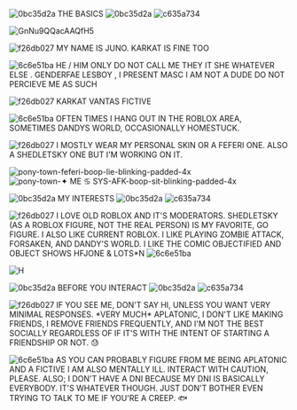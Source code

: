 ![0bc35d2a](https://github.com/user-attachments/assets/b60877ed-8b82-4bd6-91e4-4818eb053628) THE BASICS ![0bc35d2a](https://github.com/user-attachments/assets/b60877ed-8b82-4bd6-91e4-4818eb053628) ![c635a734](https://github.com/user-attachments/assets/94f1866c-a5a7-4b11-af06-35a2360bdcea)

![GnNu9QQacAAQfH5](https://github.com/user-attachments/assets/d77cba73-261c-4644-bff9-19c9060e000b)

![f26db027](https://github.com/user-attachments/assets/6dddb2ae-ced1-4b71-a1c2-dc83463d63c9) MY NAME IS JUNO. KARKAT IS FINE TOO

![6c6e51ba](https://github.com/user-attachments/assets/0dcbf0f3-2d7e-479c-828c-52cc9d47e6ff) HE / HIM ONLY DO NOT CALL ME THEY IT SHE WHATEVER ELSE . GENDERFAE LESBOY , I PRESENT MASC I AM NOT A DUDE DO NOT PERCIEVE ME AS SUCH 

![f26db027](https://github.com/user-attachments/assets/6dddb2ae-ced1-4b71-a1c2-dc83463d63c9) KARKAT VANTAS FICTIVE

![6c6e51ba](https://github.com/user-attachments/assets/0dcbf0f3-2d7e-479c-828c-52cc9d47e6ff) OFTEN TIMES I HANG OUT IN THE ROBLOX AREA, SOMETIMES DANDYS WORLD, OCCASIONALLY HOMESTUCK. 

![f26db027](https://github.com/user-attachments/assets/6dddb2ae-ced1-4b71-a1c2-dc83463d63c9) I MOSTLY WEAR MY PERSONAL SKIN OR A FEFERI ONE. ALSO A SHEDLETSKY ONE BUT I'M WORKING ON IT.

![pony-town-feferi-boop-lie-blinking-padded-4x](https://github.com/user-attachments/assets/edace1b7-0f74-44e9-903e-5820473f7a1f) ![pony-town-✦ ME ♋ SYS-AFK-boop-sit-blinking-padded-4x](https://github.com/user-attachments/assets/7a7de400-2a78-43d0-bec7-67814fa8c3ed)

![0bc35d2a](https://github.com/user-attachments/assets/b60877ed-8b82-4bd6-91e4-4818eb053628) MY INTERESTS ![0bc35d2a](https://github.com/user-attachments/assets/b60877ed-8b82-4bd6-91e4-4818eb053628) ![c635a734](https://github.com/user-attachments/assets/94f1866c-a5a7-4b11-af06-35a2360bdcea)

![f26db027](https://github.com/user-attachments/assets/6dddb2ae-ced1-4b71-a1c2-dc83463d63c9) I LOVE OLD ROBLOX AND IT'S MODERATORS. SHEDLETSKY (AS A ROBLOX FIGURE, NOT THE REAL PERSON) IS MY FAVORITE, GO FIGURE. I ALSO LIKE CURRENT ROBLOX. I LIKE PLAYING ZOMBIE ATTACK, FORSAKEN, AND DANDY'S WORLD. I LIKE THE COMIC OBJECTIFIED AND OBJECT SHOWS HFJONE & LOTS*N ![6c6e51ba](https://github.com/user-attachments/assets/0dcbf0f3-2d7e-479c-828c-52cc9d47e6ff) 

![H](https://i.postimg.cc/1tD4CSXB/IMG-1699.jpg)

![0bc35d2a](https://github.com/user-attachments/assets/b60877ed-8b82-4bd6-91e4-4818eb053628) BEFORE YOU INTERACT ![0bc35d2a](https://github.com/user-attachments/assets/b60877ed-8b82-4bd6-91e4-4818eb053628) ![c635a734](https://github.com/user-attachments/assets/94f1866c-a5a7-4b11-af06-35a2360bdcea)

![f26db027](https://github.com/user-attachments/assets/6dddb2ae-ced1-4b71-a1c2-dc83463d63c9)  IF YOU SEE ME, DON'T SAY HI, UNLESS YOU WANT VERY MINIMAL RESPONSES. \*VERY MUCH* APLATONIC, I DON'T LIKE MAKING FRIENDS, I REMOVE FRIENDS FREQUENTLY, AND I'M NOT THE BEST SOCIALLY REGARDLESS OF IF IT'S WITH THE INTENT OF STARTING A FRIENDSHIP OR NOT. 😓

![6c6e51ba](https://github.com/user-attachments/assets/0dcbf0f3-2d7e-479c-828c-52cc9d47e6ff) AS YOU CAN PROBABLY FIGURE FROM ME BEING APLATONIC AND A FICTIVE I AM ALSO MENTALLY ILL. INTERACT WITH CAUTION, PLEASE. ALSO; I DON'T HAVE A DNI BECAUSE MY DNI IS BASICALLY EVERYBODY. IT'S WHATEVER THOUGH. JUST DON'T BOTHER EVEN TRYING TO TALK TO ME IF YOU'RE A CREEP. 🐟
